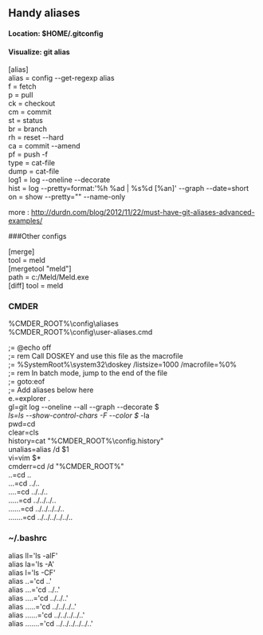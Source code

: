 ## Handy aliases

#### Location: $HOME/.gitconfig
#### Visualize: git alias

[alias]<br />
    alias = config --get-regexp alias<br />
    f = fetch<br />
    p = pull<br />
    ck = checkout<br />
    cm = commit<br />
    st = status<br />
    br = branch<br />
    rh = reset --hard<br />
    ca = commit --amend<br />
    pf = push -f<br />
    type = cat-file<br />
    dump = cat-file<br />
    log1 = log --oneline --decorate<br />
    hist = log --pretty=format:'%h %ad | %s%d [%an]' --graph --date=short<br />
    on = show --pretty="" --name-only<br />

more : http://durdn.com/blog/2012/11/22/must-have-git-aliases-advanced-examples/

###Other configs

[merge]<br />
    tool = meld<br />
[mergetool "meld"]<br />
    path = c:/Meld/Meld.exe<br />
[diff]
    tool = meld

### CMDER

%CMDER_ROOT%\config\aliases<br />
%CMDER_ROOT%\config\user-aliases.cmd<br />

;= @echo off<br />
;= rem Call DOSKEY and use this file as the macrofile<br />
;= %SystemRoot%\system32\doskey /listsize=1000 /macrofile=%0%<br />
;= rem In batch mode, jump to the end of the file<br />
;= goto:eof<br />
;= Add aliases below here<br />
e.=explorer .<br />
gl=git log --oneline --all --graph --decorate  $*<br />
ls=ls --show-control-chars -F --color $* -la<br />
pwd=cd<br />
clear=cls<br />
history=cat "%CMDER_ROOT%\config\.history"<br />
unalias=alias /d $1<br />
vi=vim $*<br />
cmderr=cd /d "%CMDER_ROOT%"<br />
..=cd ..<br />
...=cd ../..<br />
....=cd ../../..<br />
.....=cd ../../../..<br />
......=cd ../../../../..<br />
.......=cd ../../../../../..<br />


### ~/.bashrc

alias ll='ls -alF'<br />
alias la='ls -A'<br />
alias l='ls -CF'<br />
alias ..='cd ..'<br />
alias ...='cd ../..'<br />
alias ....='cd ../../..'<br />
alias .....='cd ../../../..'<br />
alias ......='cd ../../../../..'<br />
alias .......='cd ../../../../../..'<br />


